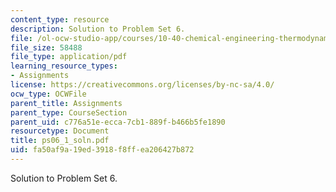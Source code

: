 ```yaml
---
content_type: resource
description: Solution to Problem Set 6.
file: /ol-ocw-studio-app/courses/10-40-chemical-engineering-thermodynamics-fall-2003/fa50af9a19ed3918f8ffea206427b872_ps06_1_soln.pdf
file_size: 58488
file_type: application/pdf
learning_resource_types:
- Assignments
license: https://creativecommons.org/licenses/by-nc-sa/4.0/
ocw_type: OCWFile
parent_title: Assignments
parent_type: CourseSection
parent_uid: c776a51e-ecca-7cb1-889f-b466b5fe1890
resourcetype: Document
title: ps06_1_soln.pdf
uid: fa50af9a-19ed-3918-f8ff-ea206427b872
---
```

Solution to Problem Set 6.